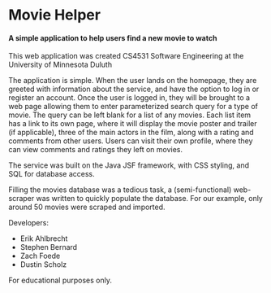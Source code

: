 # Movie Helper
#### **A simple application to help users find a new movie to watch**
This web application was created CS4531 Software Engineering at the University
of Minnesota Duluth

The application is simple. When the user lands on the homepage, they are greeted
with information about the service, and have the option to log in or register an
account. Once the user is logged in, they will be brought to a web page allowing
them to enter parameterized search query for a type of movie. The query can be
left blank for a list of any movies. Each list item has a link to its own page,
where it will display the movie poster and trailer (if applicable), three of the
main actors in the film, along with a rating and comments from other users.
Users can visit their own profile, where they can view comments and ratings they
left on movies.

The service was built on the Java JSF framework, with CSS styling, and
SQL for database access.

Filling the movies database was a tedious task, a (semi-functional) web-scraper
was written to quickly populate the database. For our example, only around 50
movies were scraped and imported.

Developers:

* Erik Ahlbrecht
* Stephen Bernard
* Zach Foede
* Dustin Scholz

For educational purposes only.
